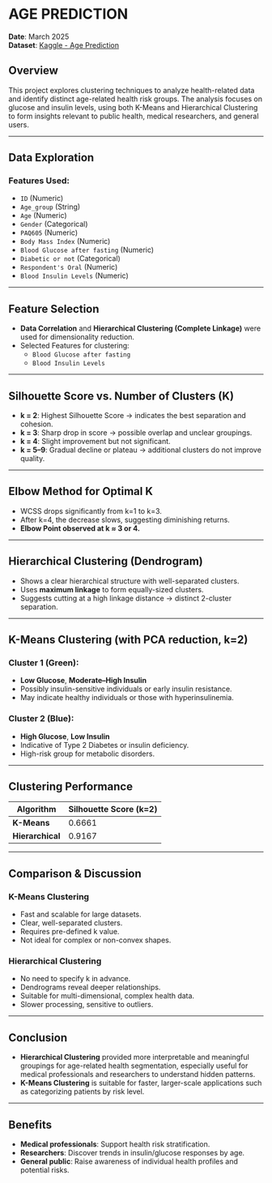 # AGE PREDICTION

**Date**: March 2025  
**Dataset**: [Kaggle - Age Prediction](https://www.kaggle.com/datasets/pooriamst/age-prediction)

## Overview

This project explores clustering techniques to analyze health-related data and identify distinct age-related health risk groups. The analysis focuses on glucose and insulin levels, using both K-Means and Hierarchical Clustering to form insights relevant to public health, medical researchers, and general users.

---

## Data Exploration

### Features Used:
- `ID` (Numeric)
- `Age_group` (String)
- `Age` (Numeric)
- `Gender` (Categorical)
- `PAQ605` (Numeric)
- `Body Mass Index` (Numeric)
- `Blood Glucose after fasting` (Numeric)
- `Diabetic or not` (Categorical)
- `Respondent's Oral` (Numeric)
- `Blood Insulin Levels` (Numeric)

---

## Feature Selection

- **Data Correlation** and **Hierarchical Clustering (Complete Linkage)** were used for dimensionality reduction.
- Selected Features for clustering:
  - `Blood Glucose after fasting`
  - `Blood Insulin Levels`

---

## Silhouette Score vs. Number of Clusters (K)

- **k = 2**: Highest Silhouette Score → indicates the best separation and cohesion.
- **k = 3**: Sharp drop in score → possible overlap and unclear groupings.
- **k = 4**: Slight improvement but not significant.
- **k = 5–9**: Gradual decline or plateau → additional clusters do not improve quality.

---

## Elbow Method for Optimal K

- WCSS drops significantly from k=1 to k=3.
- After k=4, the decrease slows, suggesting diminishing returns.
- **Elbow Point observed at k ≈ 3 or 4.**

---

## Hierarchical Clustering (Dendrogram)

- Shows a clear hierarchical structure with well-separated clusters.
- Uses **maximum linkage** to form equally-sized clusters.
- Suggests cutting at a high linkage distance → distinct 2-cluster separation.

---

## K-Means Clustering (with PCA reduction, k=2)

### Cluster 1 (Green):
- **Low Glucose**, **Moderate–High Insulin**
- Possibly insulin-sensitive individuals or early insulin resistance.
- May indicate healthy individuals or those with hyperinsulinemia.

### Cluster 2 (Blue):
- **High Glucose**, **Low Insulin**
- Indicative of Type 2 Diabetes or insulin deficiency.
- High-risk group for metabolic disorders.

---

## Clustering Performance

| Algorithm               | Silhouette Score (k=2) |
|------------------------|------------------------|
| **K-Means**            | 0.6661                 |
| **Hierarchical**       | 0.9167                 |

---

## Comparison & Discussion

### K-Means Clustering
-  Fast and scalable for large datasets.
-  Clear, well-separated clusters.
-  Requires pre-defined k value.
-  Not ideal for complex or non-convex shapes.

### Hierarchical Clustering
-  No need to specify k in advance.
-  Dendrograms reveal deeper relationships.
-  Suitable for multi-dimensional, complex health data.
-  Slower processing, sensitive to outliers.

---

## Conclusion

- **Hierarchical Clustering** provided more interpretable and meaningful groupings for age-related health segmentation, especially useful for medical professionals and researchers to understand hidden patterns.
- **K-Means Clustering** is suitable for faster, larger-scale applications such as categorizing patients by risk level.

---

## Benefits

-  **Medical professionals**: Support health risk stratification.
-  **Researchers**: Discover trends in insulin/glucose responses by age.
-  **General public**: Raise awareness of individual health profiles and potential risks.

